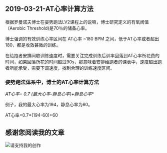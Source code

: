 ## 2019-03-21-AT心率计算方法

根据罗曼诺夫博士在姿势跑法LV2课程上的说嘛，博士研究定义的有氧阀值（Aerobic Threshold)是70％的储备心率。

博士强调的有效训练心率区间在 AT心率 ~180 BPM 之间，低于AT心率或者超出180，都是收效甚微的训练。

在给跑者安排间歇训练速度时，需要关注完成训练后训率回落到AT心率所花费的时间，如果回落所花的时间超过90s，那意味着安排给跑者的课表中，速度超出跑者所能承受，需要下调速度，找到合理的训练速度区间。

### 姿势跑法体系中，博士的AT心率计算方法

**AT心率= 0.7* (最大心率-静息心率)+静息心率**

例子，我的最大心率为194，静息心率为60。

AT心率=0.7*(194-60)+60


## 感谢您阅读我的文章

![请支持我的创作](https://sggggy.github.io/images/rewards_code.jpg)